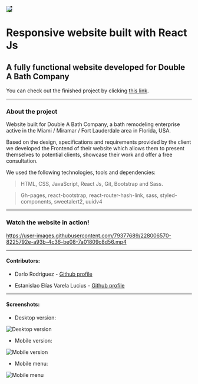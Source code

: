 <img src='./src/assets/img/logo.png' style='background-color: #252525'>

# Responsive website built with React Js

## A fully functional website developed for Double A Bath Company

You can check out the finished project by clicking [this link](https://double-a-bath-company.vercel.app/).

---
### About the project

Website built for Double A Bath Company, a bath remodeling enterprise active in the Miami / Miramar / Fort Lauderdale area in Florida, USA.

Based on the design, specifications and requirements provided by the client we developed the Frontend of their website which allows them to present themselves to potential clients, showcase their work and offer a free consultation.

We used the following technologies, tools and dependencies:

> HTML, CSS, JavaScript, React Js, Git, Bootstrap and Sass.

> Gh-pages, react-bootstrap, react-router-hash-link, sass, styled-components, sweetalert2, uuidv4

---
### Watch the website in action!

https://user-images.githubusercontent.com/79377689/228006570-8225792e-a93b-4c36-be08-7a01809c8d56.mp4

---
#### Contributors:

- Darío Rodriguez - [Github profile](https://github.com/Dario296)

- Estanislao Elías Varela Lucius - [Github profile](https://github.com/EstanisEVL)

---
#### Screenshots:

- Desktop version:

<img src='./screenshots/desktop-screenshot-double-a-bath-company.png' alt='Desktop version'>

- Mobile version:

<img src='./screenshots/mobile-screenshot-double-a-bath-company.png' alt='Mobile version'>

- Mobile menu:
<img src='./screenshots/menu-mobile-screenshot-double-a-bath-company.png' alt='Mobile menu'>
